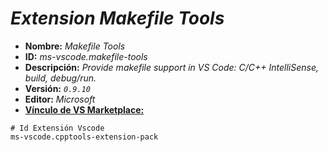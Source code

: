 <!-- Autor: Daniel Benjamin Perez Morales -->
<!-- GitHub: https://github.com/DanielBenjaminPerezMoralesDev13 -->
<!-- Gitlab: https://gitlab.com/DanielBenjaminPerezMoralesDev13 -->
<!-- Correo electrónico: danielperezdev@proton.me -->

# ***Extension Makefile Tools***

- **Nombre:** *Makefile Tools*
- **ID:** *ms-vscode.makefile-tools*
- **Descripción:** *Provide makefile support in VS Code: C/C++ IntelliSense, build, debug/run.*
- **Versión:** *`0.9.10`*
- **Editor:** *Microsoft*
- **[Vínculo de VS Marketplace:](https://marketplace.visualstudio.com/items?itemName=ms-vscode.makefile-tools "https://marketplace.visualstudio.com/items?itemName=ms-vscode.makefile-tools")**

```plaintext
# Id Extensión Vscode
ms-vscode.cpptools-extension-pack
```
